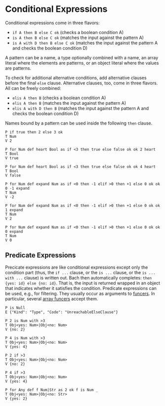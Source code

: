 # Conditional Expressions

Conditional expressions come in three flavors:

* `if A then B else C ok` (checks a boolean condition A)
* `is A then B else C ok` (matches the input against the pattern A)
* `is A with D then B else C ok` (matches the input against the pattern A and checks the boolean condition D)

A pattern can be a name, a type optionally combined with a name, an array
literal where the elements are patterns, or an object literal where the values
are patterns.

To check for additional alternative conditions, add alternative clauses before
the final `else` clause. Alternative clauses, too, come in three flavors. All
can be freely combined:

* `elis A then B` (checks a boolean condition A)
* `elis A then B` (matches the input against the pattern A)
* `elis A with D then B` (matches the input against the pattern A and checks the boolean condition D)

Names bound by a pattern can be used inside the following `then` clause.

```bachdoc
P if true then 2 else 3 ok
T Num
V 2

P for Num def heart Bool as if <3 then true else false ok ok 2 heart
T Bool
V true

P for Num def heart Bool as if <3 then true else false ok ok 4 heart
T Bool
V false

P for Num def expand Num as if <0 then -1 elif >0 then +1 else 0 ok ok 0 -1 expand
T Num
V -2

P for Num def expand Num as if <0 then -1 elif >0 then +1 else 0 ok ok 1 expand
T Num
V 2

P for Num def expand Num as if <0 then -1 elif >0 then +1 else 0 ok ok 0 expand
T Num
V 0
```

## Predicate Expressions

Precicate expressions are like conditional expressions except only the
condition part (thus, the `if ...` clause, or the `is ...` clause, or the `is
... with ...` clause) is written out. Bach then automatically completes: `then
{yes: id} else {no: id}`. That is, the input is returned wrapped in an object
that indicates whether it satisfies the condition. Predicate expressions can be
used, e.g., for filtering. They usually occur as arguments to
[funcers](funcer-call-expressions.md). In particular, several [array
funcers](array-funcers.md) accept them.

```bachdoc
P is Null
E {"Kind": "Type", "Code": "UnreachableElseClause"}

P 2 is Num with >3
T Obj<yes: Num>|Obj<no: Num>
V {no: 2}

P 4 is Num with >3
T Obj<yes: Num>|Obj<no: Num>
V {yes: 4}

P 2 if >3
T Obj<yes: Num>|Obj<no: Num>
V {no: 2}

P 4 if >3
T Obj<yes: Num>|Obj<no: Num>
V {yes: 4}

P for Any def f Num|Str as 2 ok f is Num _
T Obj<yes: Num>|Obj<no: Str>
V {yes: 2}
```

